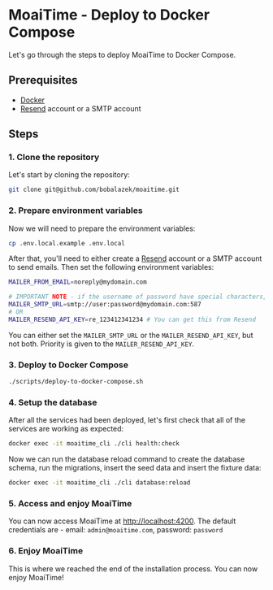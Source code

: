 # MoaiTime - Deploy to Docker Compose

Let's go through the steps to deploy MoaiTime to Docker Compose.

## Prerequisites

- [Docker](https://docs.docker.com/get-docker)
- [Resend](https://resend.com) account or a SMTP account

## Steps

### 1. Clone the repository

Let's start by cloning the repository:

```bash
git clone git@github.com/bobalazek/moaitime.git
```

### 2. Prepare environment variables

Now we will need to prepare the environment variables:

```bash
cp .env.local.example .env.local
```

After that, you'll need to either create a [Resend](https://resend.com/) account or a SMTP account to send emails. Then set the following environment variables:

```bash
MAILER_FROM_EMAIL=noreply@mydomain.com

# IMPORTANT NOTE - if the username of password have special characters, YOU MUST ENCODE THEM! Use a tool like https://www.urlencoder.org
MAILER_SMTP_URL=smtp://user:password@mydomain.com:587
# OR
MAILER_RESEND_API_KEY=re_123412341234 # You can get this from Resend
```

You can either set the `MAILER_SMTP_URL` or the `MAILER_RESEND_API_KEY`, but not both. Priority is given to the `MAILER_RESEND_API_KEY`.

### 3. Deploy to Docker Compose

```bash
./scripts/deploy-to-docker-compose.sh
```

### 4. Setup the database

After all the services had been deployed, let's first check that all of the services are working as expected:

```bash
docker exec -it moaitime_cli ./cli health:check
```

Now we can run the database reload command to create the database schema, run the migrations, insert the seed data and insert the fixture data:

```bash
docker exec -it moaitime_cli ./cli database:reload
```

### 5. Access and enjoy MoaiTime

You can now access MoaiTime at [http://localhost:4200](http://localhost:4200). The default credentials are - email: `admin@moaitime.com`, password: `password`

### 6. Enjoy MoaiTime

This is where we reached the end of the installation process. You can now enjoy MoaiTime!
